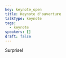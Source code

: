 ```yaml
---
key: keynote_open
title: Keynote d'ouverture
talkType: keynote
tags:
  - keynote
speakers: []
draft: false
---
```

Surprise!